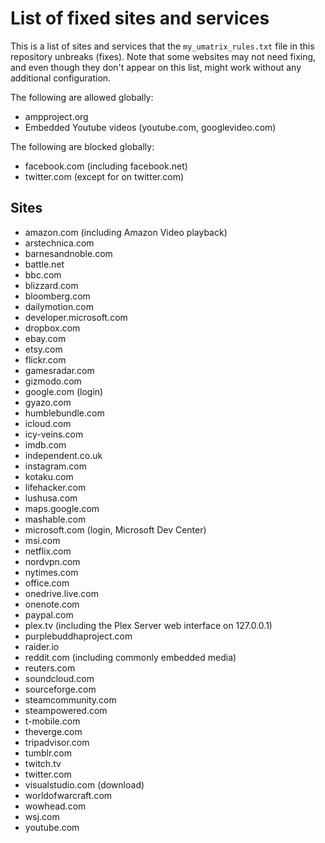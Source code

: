 # List of fixed sites and services
This is a list of sites and services that the `my_umatrix_rules.txt` file in this repository unbreaks (fixes). Note that some websites may not need fixing, and even though they don't appear on this list, might work without any additional configuration.

The following are allowed globally:
- ampproject.org
- Embedded Youtube videos (youtube.com, googlevideo.com)

The following are blocked globally:
- facebook.com (including facebook.net)
- twitter.com (except for on twitter.com)

## Sites
- amazon.com (including Amazon Video playback)
- arstechnica.com
- barnesandnoble.com
- battle.net
- bbc.com
- blizzard.com
- bloomberg.com
- dailymotion.com
- developer.microsoft.com
- dropbox.com
- ebay.com
- etsy.com
- flickr.com
- gamesradar.com
- gizmodo.com
- google.com (login)
- gyazo.com
- humblebundle.com
- icloud.com
- icy-veins.com
- imdb.com
- independent.co.uk
- instagram.com
- kotaku.com
- lifehacker.com
- lushusa.com
- maps.google.com
- mashable.com
- microsoft.com (login, Microsoft Dev Center)
- msi.com
- netflix.com
- nordvpn.com
- nytimes.com
- office.com
- onedrive.live.com
- onenote.com
- paypal.com
- plex.tv (including the Plex Server web interface on 127.0.0.1)
- purplebuddhaproject.com
- raider.io
- reddit.com (including commonly embedded media)
- reuters.com
- soundcloud.com
- sourceforge.com
- steamcommunity.com 
- steampowered.com
- t-mobile.com
- theverge.com
- tripadvisor.com
- tumblr.com
- twitch.tv
- twitter.com
- visualstudio.com (download)
- worldofwarcraft.com
- wowhead.com
- wsj.com
- youtube.com
